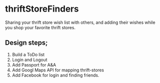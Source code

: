# thriftStoreFinders
Sharing your thrift store wish list with others, and adding their wishes while you shop your favorite thrift stores.


## Design steps; ##

1. Build a ToDo list
1. Login and Logout
1. Add Passport for A&A
1. Add Googl Maps API for mapping thrift-stores
1. Add Facebook for login and finding friends. 